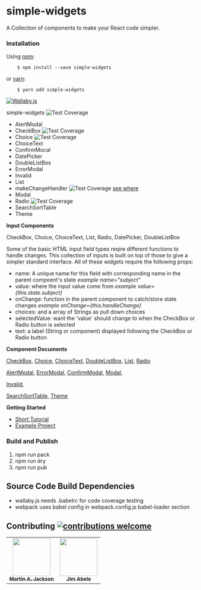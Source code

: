 # simple-widgets

A Collection of components to make your React code simpler.

### Installation

Using [npm](https://www.npmjs.com/):
```
    $ npm install --save simple-widgets
```
   or [yarn](https://yarnpkg.com/en/docs/migrating-from-npm):
```
    $ yarn add simple-widgets
```


[![Wallaby.js](https://img.shields.io/badge/wallaby.js-configured-green.svg)](https://wallabyjs.com)

simple-widgets ![Test Coverage](https://img.shields.io/badge/Test_Coverage-94.34%25-brightgreen.svg)

- AlertModal
- CheckBox    ![Test Coverage](https://img.shields.io/badge/Test_Coverage-100%25-brightgreen.svg)
- Choice      ![Test Coverage](https://img.shields.io/badge/Test_Coverage-100%25-brightgreen.svg)
- ChoiceText
- ConfirmMocal
- DatePicker
- DoubleListBox
- ErrorModal
- Invalid
- List
- makeChangeHandler ![Test Coverage](https://img.shields.io/badge/Test_Coverage-70%25-green.svg)
  [see where](
  http://htmlpreview.github.com/?https://github.com/martinjackson/simple-widgets/blob/master/test/simple-widgets-coverage.html)
- Modal
- Radio       ![Test Coverage](https://img.shields.io/badge/Test_Coverage-100%25-brightgreen.svg)
- SearchSortTable
- Theme

__**Input Components**__

CheckBox, Choice, ChoiceText, List, Radio, DatePicker, DoubleListBox

Some of the basic HTML input field types reqire different functions to handle changes.
This collection of inputs is built on top of those to give a simpler standard interface.
All of these widgets require the following props:

- name: A unique name for this field with corresponding name in the parent compoent's state _example name="subject"_
- value: where the input value come from  _example value={this.state.subject}_
- onChange: function in the parent component to catch/store state changes _example onChange={this.handleChange}_
- choices: and a array of Strings as pull down choices
- selectedValue: want the 'value' should change to when the CheckBox or Radio button is selected
- text: a label (String or component) displayed following the CheckBox or Radio button


__**Component Documents**__

[CheckBox](docs/CheckBox-Example.md), [Choice](docs/Choice-Example.md), [ChoiceText](docs/ChoiceText.md), [DoubleListBox](docs/DoubleListBox.md),  [List](docs/List.md), [Radio](docs/Radio-Example.md)

[AlertModal](docs/AlertModal.md), [ErrorModal](docs/ErrorModal.md), [ConfirmModal](docs/ConfirmModal.md), [Modal](docs/Modal.md),  

[Invalid](docs/Invalid.md),

[SearchSortTable](docs/SearchSortTable.md), [Theme](docs/Theme.md)

__**Getting Started**__
- [Short Tutorial](GettingStarted.md)
- [Example Project](https://github.com/martinjackson/simple-widgets-sample)

### Build and Publish

1. npm run pack
2. npm run dry  
3. npm run pub

## Source Code Build Dependencies

- wallaby.js needs .babelrc for code coverage testing
- webpack uses babel config in webpack.config.js babel-loader section

## Contributing [![contributions welcome](https://img.shields.io/badge/contributions-welcome-brightgreen.svg?style=flat)](https://github.com/martinjackson/simple-widgets/issues)

<table>
<tbody>
<tr>
<td align="center">
<a href="https://streamof.info"><img src="https://avatars0.githubusercontent.com/u/7481?s=460&v=4" width="100px;"/><br /><sub><b>Martin A. Jackson</b></sub></a>
</td>
<td align="center">
<a href="https://github.com/jimabele"><img src="https://avatars1.githubusercontent.com/u/73892263?s=460&amp;u=fb1dc1c6a877bbe87db054f5570c12a6c77d627f&amp;v=4" width="100px;"/><br /><sub><b>Jim Abele</b></sub></a>
</td>
</tbody>
</table>
